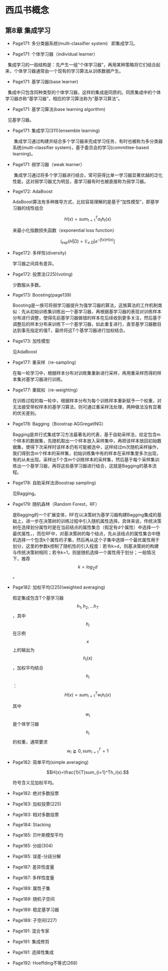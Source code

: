 # 西瓜书概念
## 第8章 集成学习
- Page171: 多分类器系统(multi-classifier system)
  
    即集成学习。

- Page171: 个体学习器（individual learner）

    集成学习的一般结构是：先产生一组“个体学习器”，再用某种策略将它们结合起来，个体学习器通常由一个现有的学习算法从训练数据产生。

- Page171: 基学习器(base learner)

    集成中只包含同种类型的个体学习器，这样的集成是同质的。同质集成中的个体学习器亦称“基学习器”，相应的学习算法称为“基学习算法”。

- Page171: 基学习算法(base learning algorithm)

    见基学习器。

- Page171: 集成学习(311)(ensemble learning)

    集成学习通过构建并结合多个学习器来完成学习任务，有时也被称为多分类器系统(multi-classifier system)，基于委员会的学习(committee-based learning)。

- Page171: 弱学习器（weak learner）

    集成学习通过将多个学习器进行结合，常可获得比单一学习器显著优越的泛化性能，这对弱学习器尤为明显，基学习器有时也被直接称为弱学习器。

- Page172: AdaBoost

    AdaBoost算法有多种推导方式，比较容易理解的是基于“加性模型”，即基学习器的线性组合

    $$H(x) = sum_{t=1}^T \alpha_t h_t (x)$$

    来最小化指数损失函数（exponential loss function）

    $$l_{exp}(H|D) = \mathbb{E}_{x~D}[e^{-f(x)H(x)}]$$

- Page172: 多样性(diversity)

    学习器之间具有差异。

- Page172: 投票法(225)(voting)

    少数服从多数。

- Page173: Boosting(page139)

    Boosting是一族可将弱学习器提升为强学习器的算法，这族算法的工作机制类似：先从初始训练集训练出一个基学习器，再根据基学习器的表现对训练样本分布进行调整，使得先前基学习器做错的样本在后续收到更多关注，然后基于调整后的样本分布来训练下一个基学习器，如此重复进行，直至基学习器数目达到事先指定的值T，最终将这T个基学习器进行加权结合。

- Page173: 加性模型

    见AdaBoost

- Page177: 重采样（re-sampling）

    在每一轮学习中，根据样本分布对训练集重新进行采样，再用重采样而得的样本集对基学习器进行训练。

- Page177: 重赋权（re-weighting）

    在训练过程的每一轮中，根据样本分布为每个训练样本重新赋予一个权重，对无法接受带权样本的基学习算法，则可通过重采样法处理，两种做法没有显著的优劣差别。

- Page178: Bagging（Boostrap AGGregatING）

    Bagging是并行式集成学习方法最著名的代表，基于自助采样法，给定包含m个样本的数据集，先随机取出一个样本放入采样集中，再把该样本放回初始数据集，使得下次采样时该样本仍有可能被选中，这样经过m次随机采样操作，我们得到含m个样本的采样集，初始训练集中有的样本在采样集里多次出现，有的从未出现。采样出T个含m个训练样本的采样集，然后基于每个采样集训练出一个基学习器，再将这些基学习器进行结合，这就是Bagging的基本流程。

- Page178: 自助采样法(Boostrap sampling)

    见Bagging。
- Page179: 随机森林（Random Forest，RF）

    是Bagging的一个扩展变体，RF在以决策树为基学习器构建Bagging集成的基础上，进一步在决策树的训练过程中引入随机属性选择。具体来说，传统决策树在选择划分属性时是在当前结点的属性集合（假定有d个属性）中选择一个最优属性，，而在RF中，对基决策树的每个结点，先从该结点的属性集合中随机选择一个包含k个属性的子集，然后再从这个子集中选择一个最优属性用于划分，这里的参数k控制了随机性的引入程度：若令k=d，则基决策树的构建与传统决策树相同；若令k=1，则是随机选择一个属性用于划分；一般情况下，推荐$$k=log_2d$$。

- Page182: 加权平均(225)(weighted averaging)

    假定集成包含T个基学习器$${h_1,h_2,...h_T}$$，其中$$h_i$$在示例$$x$$上的输出为$$h_i(x)$$，加权平均结合$$h_i$$：
    $$H(x)=sum_{i=1}^Tw_ih_i(x)$$

    其中$$w_i$$是个体学习器$$h_i$$的权重，通常要求$$w_i\geqq0, sum_{i=1}^T=1$$

- Page182: 简单平均(simple averaging)

    $$H(x)=\frac{1}{T}sum_{i=1}^Th_i(x).$$

    符号含义见加权平均。

- Page182: 绝对多数投票
- Page183: 加权投票(225)
- Page183: 相对多数投票
- Page184: Stacking
- Page185: 贝叶斯模型平均
- Page185: 分歧(304)
- Page185: 误差-分歧分解
- Page187: 差异性度量
- Page187: 多样性度量
- Page189: 属性子集
- Page189: 随机子空间
- Page189: 稳定基学习器
- Page189: 子空间(227)
- Page191: 混合专家
- Page191: 集成修剪
- Page191: 选择性集成
- Page192: Hoeffding不等式(268)
